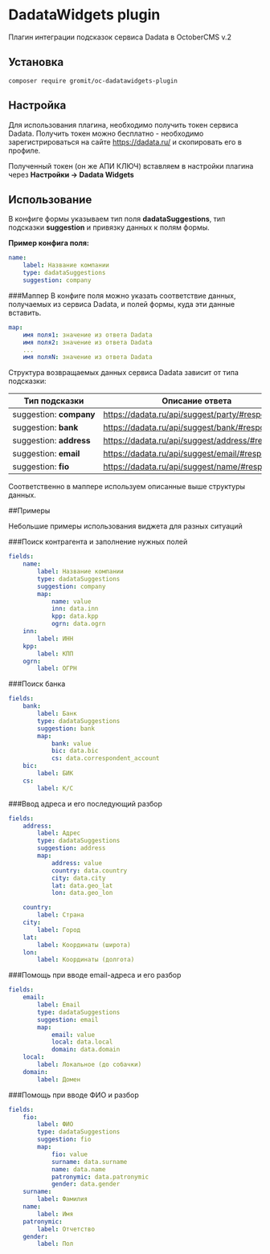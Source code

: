 # DadataWidgets plugin
Плагин интеграции подсказок сервиса Dadata в OctoberCMS v.2

## Установка

```
composer require gromit/oc-dadatawidgets-plugin
```

## Настройка

Для использования плагина, необходимо получить токен сервиса Dadata.
Получить токен можно бесплатно - необходимо зарегистрироваться на сайте https://dadata.ru/ и скопировать его в профиле.

Полученный токен (он же АПИ КЛЮЧ) вставляем в настройки плагина через
**Настройки -> Dadata Widgets**

## Использование

В конфиге формы указываем тип поля **dadataSuggestions**, тип подсказки **suggestion** и привязку данных к полям формы.

**Пример конфига поля:**
```yaml
name:
    label: Название компании
    type: dadataSuggestions
    suggestion: company
```

###Маппер
В конфиге поля можно указать соответствие данных, получаемых из сервиса Dadata, и полей формы, куда эти данные вставить.
```yaml
map:
    имя поля1: значение из ответа Dadata
    имя поля2: значение из ответа Dadata
    ...
    имя поляN: значение из ответа Dadata
```
Структура возвращаемых данных сервиса Dadata зависит от типа подсказки:

|Тип подсказки|Описание ответа |
|----------|-------------|
| suggestion:&nbsp;**company** |https://dadata.ru/api/suggest/party/#response |
| suggestion:&nbsp;**bank** |https://dadata.ru/api/suggest/bank/#response |
| suggestion:&nbsp;**address** |https://dadata.ru/api/suggest/address/#response |
| suggestion:&nbsp;**email** |https://dadata.ru/api/suggest/email/#response |
| suggestion:&nbsp;**fio** |https://dadata.ru/api/suggest/name/#response |

Соответственно в маппере используем описанные выше структуры данных.

##Примеры

Небольшие примеры использования виджета для разных ситуаций

###Поиск контрагента и заполнение нужных полей
```yaml
fields:
    name:
        label: Название компании
        type: dadataSuggestions
        suggestion: company
        map:
            name: value
            inn: data.inn
            kpp: data.kpp
            ogrn: data.ogrn
    inn:
        label: ИНН
    kpp:
        label: КПП
    ogrn:
        label: ОГРН
```
###Поиск банка
```yaml
fields:
    bank:
        label: Банк
        type: dadataSuggestions
        suggestion: bank
        map:
            bank: value
            bic: data.bic
            cs: data.correspondent_account
    bic:
        label: БИК
    cs:
        label: К/С
```

###Ввод адреса и его последующий разбор
```yaml
fields:
    address:
        label: Адрес
        type: dadataSuggestions
        suggestion: address
        map:
            address: value
            country: data.country
            city: data.city
            lat: data.geo_lat
            lon: data.geo_lon

    country:
        label: Страна
    city:
        label: Город
    lat:
        label: Координаты (широта)
    lon:
        label: Координаты (долгота)
```
###Помощь при вводе email-адреса и его разбор
```yaml
fields:
    email:
        label: Email
        type: dadataSuggestions
        suggestion: email
        map:
            email: value
            local: data.local
            domain: data.domain
    local:
        label: Локальное (до собачки)
    domain:
        label: Домен
```

###Помощь при вводе ФИО и разбор
```yaml
fields:
    fio:
        label: ФИО
        type: dadataSuggestions
        suggestion: fio
        map:
            fio: value
            surname: data.surname
            name: data.name
            patronymic: data.patronymic
            gender: data.gender
    surname:
        label: Фамилия
    name:
        label: Имя
    patronymic:
        label: Отчетство
    gender:
        label: Пол
```
